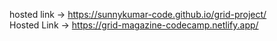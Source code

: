 hosted link -> https://sunnykumar-code.github.io/grid-project/ <br>
Hosted Link -> https://grid-magazine-codecamp.netlify.app/
